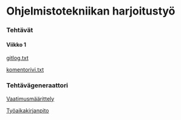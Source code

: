 # **Ohjelmistotekniikan harjoitustyö**

### Tehtävät

#### Viikko 1

[gitlog.txt](https://github.com/nettivastaava/ot-harjoitustyo/blob/master/laskarit/viikko1/gitlog.txt)

[komentorivi.txt](https://github.com/nettivastaava/ot-harjoitustyo/blob/master/laskarit/viikko1/komentorivi.txt)

### Tehtävägeneraattori

[Vaatimusmäärittely](https://github.com/nettivastaava/ot-harjoitustyo/blob/master/Tehtavageneraattori/dokumentaatio/vaatimusmaarittely.md)

[Työaikakirjanpito](https://github.com/nettivastaava/ot-harjoitustyo/blob/master/Tehtavageneraattori/dokumentaatio/tuntikirjanpito.md)
